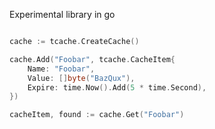 Experimental library in go

```go

cache := tcache.CreateCache()

cache.Add("Foobar", tcache.CacheItem{
	Name: "Foobar",
	Value: []byte("BazQux"),
	Expire: time.Now().Add(5 * time.Second),
})

cacheItem, found := cache.Get("Foobar")
```
